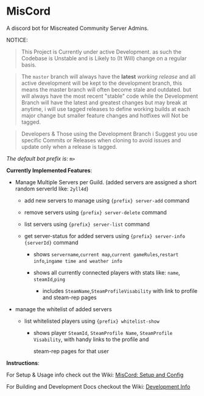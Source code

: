 # MisCord

A discord bot for Miscreated Community Server Admins.



NOTICE:

> This Project is Currently under active Development. as such the Codebase is Unstable and is Likely to (It Will) change on a regular basis.

> The `master` branch will always have the **latest** *working release* and all active development will be kept to the development branch, this means the master branch will often become stale and outdated. but will always have the most recent "stable" code
> while the Development Branch will have the latest and  greatest changes but may break at anytime, i will use tagged releases to define working builds at each major change but smaller feature changes and hotfixes will Not be tagged.

> Developers & Those using the Development Branch i Suggest you use specific Commits or Releases when cloning to avoid issues and update only when a release is tagged.



_The default bot prefix is_: `m>`

__Currently Implemented Features__:

- Manage Multiple Servers per Guild. (added servers are assigned a short random serverId like: `2yll4d`)

  - add new servers to manage using `{prefix} server-add` command

  - remove servers using `{prefix} server-delete` command

  - list servers using `{prefix} server-list` command

  - get server-status for added servers using `{prefix} server-info {serverId}` command

    - shows `servername`,`current map`,`current gameRules`,`restart info`,`ingame time and weather info`

    - shows all currently connected players with stats like: `name`, `steamId`,`ping`

      -  includes  `SteamName`,`SteamProfileVisability` with link to profile and steam-rep pages

      

- manage the whitelist of added servers

  - list whitelisted players using `{prefix} whitelist-show`

    - shows player `SteamId`, `SteamProfile Name`, `SteamProfile Visability`, with handy links to the profile and 

      steam-rep pages for that user





__Instructions__:

For Setup & Usage info check out the Wiki: [MisCord: Setup and Config](https://github.com/Therosin/MisCord/wiki/MisCord:-Setup-and-Config)

For Building and Development Docs checkout the Wiki: [Development Info](https://github.com/Therosin/MisCord/wiki/11-Development-Info)